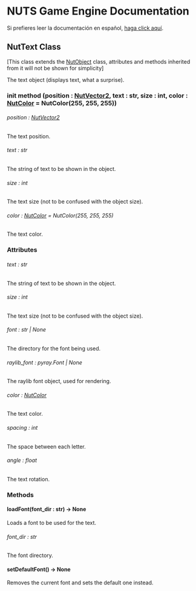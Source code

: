 # NUTS Game Engine Documentation

Si prefieres leer la documentación en español, [haga click aquí](/DOCUMENTATION_Ñ/INDEX.md).

## NutText Class

[This class extends the [NutObject](/DOCUMENTATION/FILES/NUTOBJECT.md) class, attributes and methods inherited from it will not be shown for simplicity]

The text object (displays text, what a surprise).

### init method (position : [NutVector2](/DOCUMENTATION/FILES/NUTVECTOR2.md), text : str, size : int, color : [NutColor](/DOCUMENTATION/FILES/NUTCOLOR.md) = NutColor(255, 255, 255))

###### position : [NutVector2](/DOCUMENTATION/FILES/NUTVECTOR2.md)

The text position.

###### text : str

The string of text to be shown in the object.

###### size : int

The text size (not to be confused with the object size).

###### color : [NutColor](/DOCUMENTATION/FILES/NUTCOLOR.md) = NutColor(255, 255, 255)

The text color.

### Attributes

###### text : str

The string of text to be shown in the object.

###### size : int

The text size (not to be confused with the object size).

###### font : str | None

The directory for the font being used.

###### raylib_font : pyray.Font | None

The raylib font object, used for rendering.

###### color : [NutColor](/DOCUMENTATION/FILES/NUTCOLOR.md)

The text color.

###### spacing : int

The space between each letter.

###### angle : float

The text rotation.

### Methods

#### loadFont(font_dir : str) -> None

Loads a font to be used for the text.

###### font_dir : str

The font directory.

#### setDefaultFont() -> None

Removes the current font and sets the default one instead.
